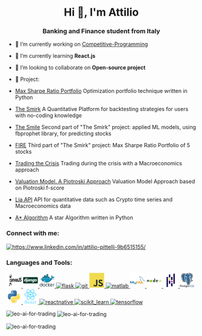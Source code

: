 <h1 align="center">Hi 👋, I'm Attilio</h1>
<h3 align="center">Banking and Finance student from Italy</h3>

- 🔭 I’m currently working on [Competitive-Programming](https://github.com/leo-ai-for-trading/Competitive-Programming)

- 🌱 I’m currently learning **React.js**

- 👯 I’m looking to collaborate on **Open-source project**

- 🔭 Project:
- [Max Sharpe Ratio Portfolio](https://github.com/leo-ai-for-trading/Finance-Object-Oriented-Programming-in-Python/tree/main/Max-Sharpe-Ratio-Portfolio-one-function) Optimization portfolio technique written in Python
- [The Smirk](https://thesmirk.herokuapp.com/) A Quantitative Platform for backtesting strategies for users with no-coding knowledge
- [The Smile](https://thesmile.herokuapp.com/) Second part of "The Smirk" project: applied ML models, using fbprophet library, for predicting stocks
- [FIRE](https://firingfire.herokuapp.com/)  Third part of "The Smirk" project: Max Sharpe Ratio Portfolio of 5 stocks
- [Trading the Crisis](https://tradingideas.herokuapp.com/) Trading during the crisis with a Macroeconomics approach
- [Valuation Model. A Piotroski Approach](https://valuationideas.herokuapp.com/) Valuation Model Approach based on Piotroski f-score
- [Lia API](https://lia-defi.herokuapp.com/docs#/) API for quantitative data such as Crypto time series  and Macroeconomics data
- [A* Algorithm](https://github.com/leo-ai-for-trading/Dynamic-Programming/blob/main/Projects/A*algorithm/pathfindig.py) A star Algorithm written in Python

<h3 align="left">Connect with me:</h3>
<p align="left">
<a href="https://linkedin.com/in/https://www.linkedin.com/in/attilio-pittelli-9b6515155/" target="blank"><img align="center" src="https://raw.githubusercontent.com/rahuldkjain/github-profile-readme-generator/master/src/images/icons/Social/linked-in-alt.svg" alt="https://www.linkedin.com/in/attilio-pittelli-9b6515155/" height="30" width="40" /></a>
</p>

<h3 align="left">Languages and Tools:</h3>
<p align="left"> <a href="https://canvasjs.com" target="_blank" rel="noreferrer"> <img src="https://raw.githubusercontent.com/Hardik0307/Hardik0307/master/assets/canvasjs-charts.svg" alt="canvasjs" width="40" height="40"/> </a> <a href="https://www.djangoproject.com/" target="_blank" rel="noreferrer"> <img src="https://raw.githubusercontent.com/devicons/devicon/master/icons/django/django-original.svg" alt="django" width="40" height="40"/> </a> <a href="https://www.docker.com/" target="_blank" rel="noreferrer"> <img src="https://raw.githubusercontent.com/devicons/devicon/master/icons/docker/docker-original-wordmark.svg" alt="docker" width="40" height="40"/> </a> <a href="https://flask.palletsprojects.com/" target="_blank" rel="noreferrer"> <img src="https://www.vectorlogo.zone/logos/pocoo_flask/pocoo_flask-icon.svg" alt="flask" width="40" height="40"/> </a> <a href="https://git-scm.com/" target="_blank" rel="noreferrer"> <img src="https://www.vectorlogo.zone/logos/git-scm/git-scm-icon.svg" alt="git" width="40" height="40"/> </a> <a href="https://developer.mozilla.org/en-US/docs/Web/JavaScript" target="_blank" rel="noreferrer"> <img src="https://raw.githubusercontent.com/devicons/devicon/master/icons/javascript/javascript-original.svg" alt="javascript" width="40" height="40"/> </a> <a href="https://www.mathworks.com/" target="_blank" rel="noreferrer"> <img src="https://upload.wikimedia.org/wikipedia/commons/2/21/Matlab_Logo.png" alt="matlab" width="40" height="40"/> </a> <a href="https://www.mysql.com/" target="_blank" rel="noreferrer"> <img src="https://raw.githubusercontent.com/devicons/devicon/master/icons/mysql/mysql-original-wordmark.svg" alt="mysql" width="40" height="40"/> </a> <a href="https://nodejs.org" target="_blank" rel="noreferrer"> <img src="https://raw.githubusercontent.com/devicons/devicon/master/icons/nodejs/nodejs-original-wordmark.svg" alt="nodejs" width="40" height="40"/> </a> <a href="https://pandas.pydata.org/" target="_blank" rel="noreferrer"> <img src="https://raw.githubusercontent.com/devicons/devicon/2ae2a900d2f041da66e950e4d48052658d850630/icons/pandas/pandas-original.svg" alt="pandas" width="40" height="40"/> </a> <a href="https://www.postgresql.org" target="_blank" rel="noreferrer"> <img src="https://raw.githubusercontent.com/devicons/devicon/master/icons/postgresql/postgresql-original-wordmark.svg" alt="postgresql" width="40" height="40"/> </a> <a href="https://www.python.org" target="_blank" rel="noreferrer"> <img src="https://raw.githubusercontent.com/devicons/devicon/master/icons/python/python-original.svg" alt="python" width="40" height="40"/> </a> <a href="https://reactjs.org/" target="_blank" rel="noreferrer"> <img src="https://raw.githubusercontent.com/devicons/devicon/master/icons/react/react-original-wordmark.svg" alt="react" width="40" height="40"/> </a> <a href="https://reactnative.dev/" target="_blank" rel="noreferrer"> <img src="https://reactnative.dev/img/header_logo.svg" alt="reactnative" width="40" height="40"/> </a> <a href="https://scikit-learn.org/" target="_blank" rel="noreferrer"> <img src="https://upload.wikimedia.org/wikipedia/commons/0/05/Scikit_learn_logo_small.svg" alt="scikit_learn" width="40" height="40"/> </a> <a href="https://www.tensorflow.org" target="_blank" rel="noreferrer"> <img src="https://www.vectorlogo.zone/logos/tensorflow/tensorflow-icon.svg" alt="tensorflow" width="40" height="40"/> </a> </p>

<p><img align="left" src="https://github-readme-stats.vercel.app/api/top-langs?username=leo-ai-for-trading&show_icons=true&locale=en&layout=compact" alt="leo-ai-for-trading" /></p>

<p>&nbsp;<img align="center" src="https://github-readme-stats.vercel.app/api?username=leo-ai-for-trading&show_icons=true&locale=en" alt="leo-ai-for-trading" /></p>

<p><img align="center" src="https://github-readme-streak-stats.herokuapp.com/?user=leo-ai-for-trading&" alt="leo-ai-for-trading" /></p>

